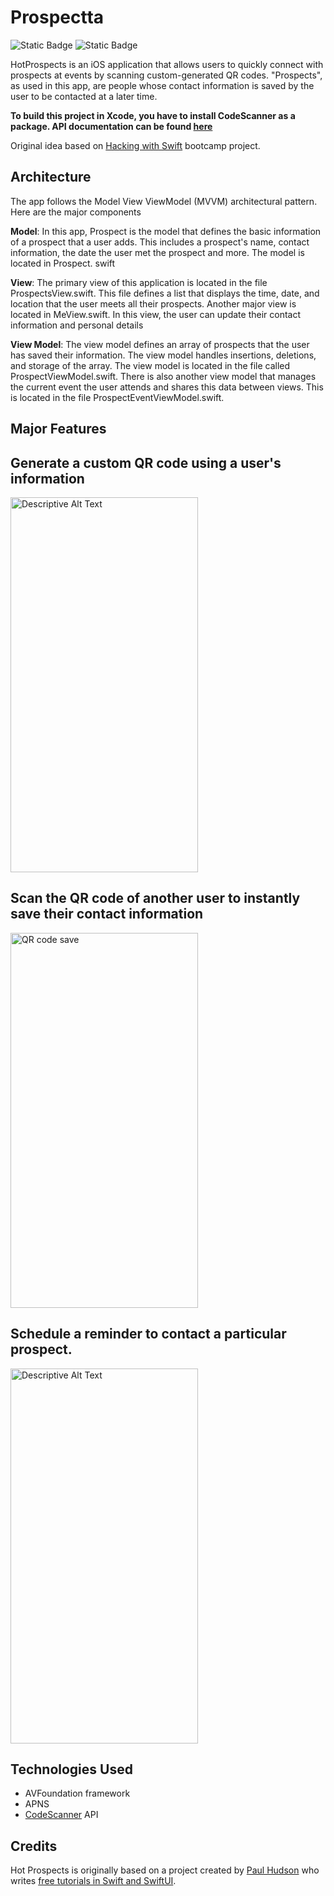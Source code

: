 # Prospectta
![Static Badge](https://img.shields.io/badge/Swift-5.1-red)
![Static Badge](https://img.shields.io/badge/iOS-13.0%2B-blue)


HotProspects is an iOS application that allows users to quickly connect with prospects at events by scanning custom-generated QR codes. "Prospects", as used in this app,  are people whose contact information is saved by the user to be contacted at a later time. 

**To build this project in Xcode, you have to install  CodeScanner as a package. API documentation can be found [here](https://github.com/twostraws/CodeScanner)**

Original idea based on [Hacking with Swift](https://www.hackingwithswift.com/) bootcamp project.

## Architecture

The app follows the Model View ViewModel (MVVM) architectural pattern. Here are the major components

**Model**: In this app, Prospect is the model that defines the basic information of a prospect that a user adds. This includes a prospect's name, contact information, the date the user met the prospect and more. The model is located in Prospect. swift

**View**: The primary view of this application is located in the file ProspectsView.swift. This file defines a list that displays the time, date, and location that the user meets all their prospects. Another major view is located in MeView.swift. In this view, the user can update their contact information and personal details

**View Model**: The view model defines an array of prospects that the user has saved their information. The view model handles insertions, deletions, and storage of the array. The view model is located in the file called ProspectViewModel.swift. There is also another view model that manages the current event the user attends and shares this data between views. This is located in the file ProspectEventViewModel.swift.

## Major Features

## Generate a custom QR code using a user's information

<img src="https://github.com/Nanobot234/HotProspects/assets/16675052/3f56af55-ef1f-4ac2-8a7d-8d69fb84ac48" alt="Descriptive Alt Text" width="300" height="600">

## Scan the QR code of another user to instantly save their contact information
<img src="https://github.com/Nanobot234/HotProspects/assets/16675052/46978e77-59fd-4810-b1b7-bf8d933d97c1" alt="QR code save" width="300" height="600">

## Schedule a reminder to contact a particular prospect. 
<img src="https://github.com/Nanobot234/HotProspects/assets/16675052/6aeb6892-7665-4b95-8a85-ef5334c2abdd" alt="Descriptive Alt Text" width="300" height="600">


## Technologies Used
- AVFoundation framework
- APNS
- [CodeScanner](https://github.com/twostraws/CodeScanner) API

 ## Credits

Hot Prospects is originally based on a project created by [Paul Hudson](https://twitter.com/twostraws) who writes [free tutorials in Swift and SwiftUI](https://www.hackingwithswift.com/). 








